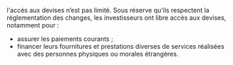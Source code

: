 l'accès aux devises n’est pas limité.
Sous réserve qu’ils respectent la réglementation des changes, les investisseurs ont libre accès aux devises, notamment pour :
- assurer les paiements courants ;
- financer leurs fournitures et prestations diverses de services réalisées avec des personnes physiques ou morales étrangères.